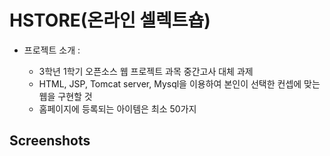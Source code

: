 # HSTORE(온라인 셀렉트숍)

* 프로젝트 소개 :

  - 3학년 1학기 오픈소스 웹 프로젝트 과목 중간고사 대체 과제
  - HTML, JSP, Tomcat server, Mysql을 이용하여 본인이 선택한 컨셉에 맞는 웹을 구현할 것
  - 홈페이지에 등록되는 아이템은 최소 50가지
  

Screenshots
-------------


